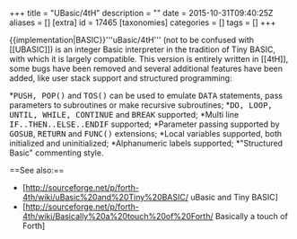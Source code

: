 +++
title = "UBasic/4tH"
description = ""
date = 2015-10-31T09:40:25Z
aliases = []
[extra]
id = 17465
[taxonomies]
categories = []
tags = []
+++

{{implementation|BASIC}}'''uBasic/4tH''' (not to be confused with [[UBASIC]]) is an integer Basic interpreter in the tradition of Tiny BASIC, with which it is largely compatible. This version is entirely written in [[4tH]], some bugs have been removed and several additional features have been added, like user stack support and structured programming:

*<tt>PUSH, POP()</tt> and <tt>TOS()</tt> can be used to emulate <tt>DATA</tt> statements, pass parameters to subroutines or make recursive subroutines;
*<tt>DO, LOOP, UNTIL, WHILE, CONTINUE</tt> and <tt>BREAK</tt> supported;
*Multi line <tt>IF..THEN..ELSE..ENDIF</tt> supported;
*Parameter passing supported by <tt>GOSUB</tt>, <tt>RETURN</tt> and <tt>FUNC()</tt> extensions;
*Local variables supported, both initialized and uninitialized;
*Alphanumeric labels supported;
*"Structured Basic" commenting style.

==See also:==
* [http://sourceforge.net/p/forth-4th/wiki/uBasic%20and%20Tiny%20BASIC/ uBasic and Tiny BASIC]
* [http://sourceforge.net/p/forth-4th/wiki/Basically%20a%20touch%20of%20Forth/ Basically a touch of Forth]
